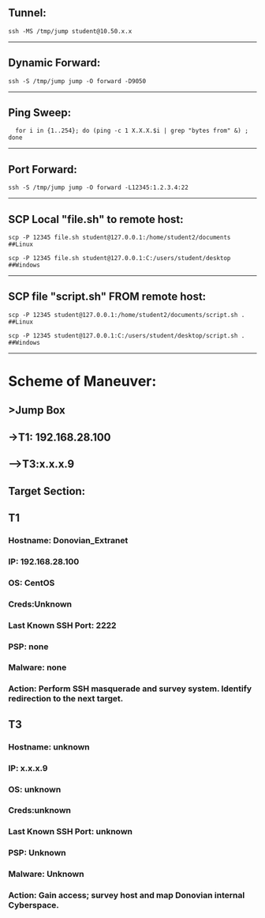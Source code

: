 ## Tunnel: 
    ssh -MS /tmp/jump student@10.50.x.x
_________________________________________________________________________________________________________________
## Dynamic Forward: 
    ssh -S /tmp/jump jump -O forward -D9050
_________________________________________________________________________________________________________________
## Ping Sweep: 
      for i in {1..254}; do (ping -c 1 X.X.X.$i | grep "bytes from" &) ; done
_________________________________________________________________________________________________________________
## Port Forward:
    ssh -S /tmp/jump jump -O forward -L12345:1.2.3.4:22
_________________________________________________________________________________________________________________
## SCP Local "file.sh" to remote host: 
    scp -P 12345 file.sh student@127.0.0.1:/home/student2/documents                ##Linux

    scp -P 12345 file.sh student@127.0.0.1:C:/users/student/desktop                ##Windows
_________________________________________________________________________________________________________________
## SCP file "script.sh" FROM remote host: 
    scp -P 12345 student@127.0.0.1:/home/student2/documents/script.sh .            ##Linux

    scp -P 12345 student@127.0.0.1:C:/users/student/desktop/script.sh .            ##Windows
_________________________________________________________________________________________________________________
# Scheme of Maneuver:
## >Jump Box
## ->T1: 192.168.28.100
## -->T3:x.x.x.9

## Target Section:

## T1
### Hostname: Donovian_Extranet
### IP: 192.168.28.100
### OS: CentOS
### Creds:Unknown
### Last Known SSH Port: 2222
### PSP: none
### Malware: none
### Action: Perform SSH masquerade and survey system. Identify redirection to the next target.

## T3
### Hostname: unknown
### IP: x.x.x.9
### OS: unknown
### Creds:unknown
### Last Known SSH Port: unknown
### PSP: Unknown
### Malware: Unknown
### Action: Gain access; survey host and map Donovian internal Cyberspace.
